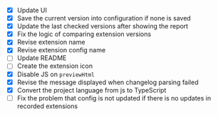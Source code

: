 - [X] Update UI
- [X] Save the current version into configuration if none is saved
- [X] Update the last checked versions after showing the report
- [X] Fix the logic of comparing extension versions
- [X] Revise extension name
- [X] Revise extension config name
- [ ] Update README
- [ ] Create the extension icon
- [X] Disable JS on `previewHtml`
- [X] Revise the message displayed when changelog parsing failed
- [X] Convert the project language from js to TypeScript
- [ ] Fix the problem that config is not updated if there is no updates in recorded extensions
